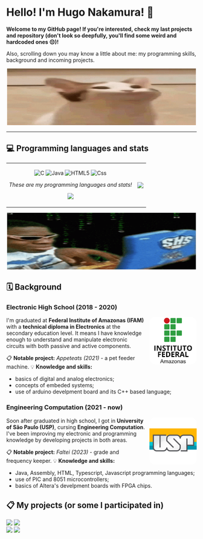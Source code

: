# Hello! I'm Hugo Nakamura! 🤝

**Welcome to my GitHub page! If you're interested, check my last projects and repository (don't look so deepfully, you'll find some weird and hardcoded ones 😔)!**

Also, scrolling down you may know a little about me: my programming skills, background and incoming projects.

<p align="center">
    <img src="Images/cat.gif" width=500 height=150>
</p>

---

## 💻 Programming languages and stats

<table align="center" style="border: none;">
  <tr>
    <td>
        <p align="center">
            <img align="center" width=25 alt="C" src="https://cdn.jsdelivr.net/gh/devicons/devicon@latest/icons/c/c-original.svg" />
            <img align="center" width=25 alt="Java" src="https://cdn.jsdelivr.net/gh/devicons/devicon@latest/icons/java/java-original.svg" />
            <img align="center" width=25 alt="HTML5" src="https://cdn.jsdelivr.net/gh/devicons/devicon@latest/icons/html5/html5-original.svg" />
            <img align="center" width=25 alt="Css" src="https://cdn.jsdelivr.net/gh/devicons/devicon@latest/icons/css3/css3-original.svg" />
        </p>
        <p align="center"><i>These are my programming languages and stats!</i></p>
        <p align="center">
        <img src="https://github-readme-stats.vercel.app/api?username=ikuyorih9&show_icons=true&bg_color=00000000&border_radius=10&custom_title=Stats&text_color=ffffff&title_color=ffffff&hide_border=true&icon_color=ac2bed&ring_color=ac2bed">
        </p>
    </td>
    <td><img align="center" src="https://github-readme-stats.vercel.app/api/top-langs/?username=ikuyorih9&layout=donut-vertical&bg_color=00000000&custom_title=Languages&text_color=ffffff&title_color=ffffff&border_radius=10&hide_border=true&"></td>
  </tr>
</table>

<p align="center">
  <img width=500 height=150 src="Images/hackerman.gif">
</p>

## 🗓️ Background 

### Electronic High School (2018 - 2020)

<img align="right" width=125 heigth=125 src="Images/Image - ifam logo (white).png" style="border-radius:15px;margin-left:10px;">

I'm graduated at **Federal Institute of Amazonas (IFAM)** with a **technical diploma in Electronics** at the secondary education level. It means I have knowledge enough to understand and manipulate electronic circuits with both passive and active components.

📋 **Notable project:** *Appeteats (2021)* - a pet feeder machine.
💡 **Knowledge and skills:** 
* basics of digital and analog electronics;
* concepts of embeded systems;
* use of arduino develpment board and its C++ based language;

### Engineering Computation (2021 - now)

<img align="right" width=125 heigth=125 src="Images/Image - USP logo.png" style="border-radius:15px;margin-left:10px;">

Soon after graduated in high school, I got in **University of São Paulo (USP)**, cursing **Engineering Computation**. I've been improving my electronic and programming knowledge by developing projects in both areas.

📋 **Notable project:** *Faltei (2023)* - grade and frequency keeper.
💡 **Knowledge and skills:** 
* Java, Assembly, HTML, Typescript, Javascript programming languages;
* use of PIC and 8051 microcontrollers;
* basics of Altera's develpment boards with FPGA chips.


## 📋 My projects (or some I participated in)

<div>
  <img src="https://github-readme-stats.vercel.app/api/pin/?username=ikuyorih9&repo=Faltei&title_color=fff&bg_color=00000000&border_color=ac2bed&text_color=fff&icon_color=ac2bed">
  <img src="https://github-readme-stats.vercel.app/api/pin/?username=ISS2718&repo=LiveChat&title_color=fff&bg_color=00000000&border_color=ac2bed&text_color=fff&icon_color=ac2bed">
</div>

<div>
  <img src="https://github-readme-stats.vercel.app/api/pin/?username=ikuyorih9&repo=Sim.Camada.Enlace&title_color=fff&bg_color=00000000&border_color=ac2bed&text_color=fff&icon_color=ac2bed">
  <img src="https://github-readme-stats.vercel.app/api/pin/?username=ISS2718&repo=Whisper.Driver&title_color=fff&bg_color=00000000&border_color=ac2bed&text_color=fff&icon_color=ac2bed">
</div>

